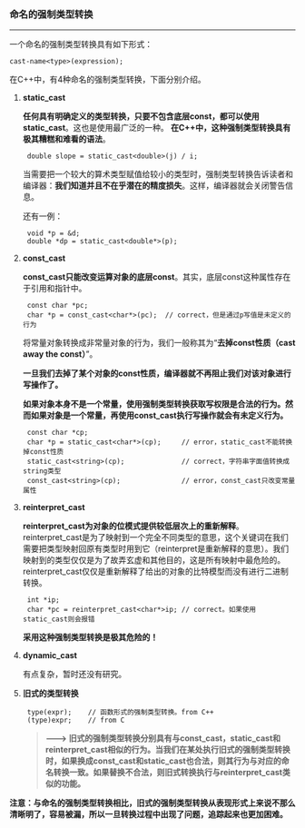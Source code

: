 ### 命名的强制类型转换 ###
-----------------------

一个命名的强制类型转换具有如下形式：

	cast-name<type>(expression);
	
在C++中，有4种命名的强制类型转换，下面分别介绍。

1. **static_cast**
	
	**任何具有明确定义的类型转换，只要不包含底层const，都可以使用static_cast**。这也是使用最广泛的一种。
	**在C++中，这种强制类型转换具有极其糟糕和难看的语法**。
	
		double slope = static_cast<double>(j) / i;
	当需要把一个较大的算术类型赋值给较小的类型时，强制类型转换告诉读者和编译器：**我们知道并且不在乎潜在的精度损失**。这样，编译器就会关闭警告信息。
	
	还有一例：
		
		void *p = &d;
		double *dp = static_cast<double*>(p);
		
2. **const_cast**

	**const_cast只能改变运算对象的底层const**。其实，底层const这种属性存在于引用和指针中。
	
		const char *pc;
		char *p = const_cast<char*>(pc);  // correct，但是通过p写值是未定义的行为
	
	将常量对象转换成非常量对象的行为，我们一般称其为“**去掉const性质（cast away the const）**”。
	
	**一旦我们去掉了某个对象的const性质，编译器就不再阻止我们对该对象进行写操作了。**
	
	**如果对象本身不是一个常量，使用强制类型转换获取写权限是合法的行为。然而如果对象是一个常量，再使用const_cast执行写操作就会有未定义行为。**

		const char *cp;
		char *p = static_cast<char*>(cp);     // error，static_cast不能转换掉const性质
		static_cast<string>(cp);              // correct，字符串字面值转换成string类型
		const_cast<string>(cp);               // error，const_cast只改变常量属性


3. **reinterpret_cast**

	**reinterpret_cast为对象的位模式提供较低层次上的重新解释**。reinterpret_cast是为了映射到一个完全不同类型的意思，这个关键词在我们需要把类型映射回原有类型时用到它（reinterpret是重新解释的意思）。我们映射到的类型仅仅是为了故弄玄虚和其他目的，这是所有映射中最危险的。reinterpret_cast仅仅是重新解释了给出的对象的比特模型而没有进行二进制转换。
	
		int *ip;
		char *pc = reinterpret_cast<char*>ip; // correct。如果使用static_cast则会报错
		
	**采用这种强制类型转换是极其危险的！**
 
4. **dynamic_cast**

	有点复杂，暂时还没有研究。
	
5. **旧式的类型转换**

		type(expr);    // 函数形式的强制类型转换。from C++
		(type)expr;    // from C
		
	>**---> 旧式的强制类型转换分别具有与const_cast，static_cast和reinterpret_cast相似的行为。当我们在某处执行旧式的强制类型转换时，如果换成const_cast和static_cast也合法，则其行为与对应的命名转换一致。如果替换不合法，则旧式转换执行与reinterpret_cast类似的功能。** 

	
**注意：与命名的强制类型转换相比，旧式的强制类型转换从表现形式上来说不那么清晰明了，容易被漏，所以一旦转换过程中出现了问题，追踪起来也更加困难。**


	
	
	
